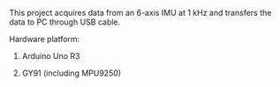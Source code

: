 This project acquires data from an 6-axis IMU at 1 kHz and transfers the data to PC through USB cable.

Hardware platform:

1. Arduino Uno R3

2. GY91 (including MPU9250)
